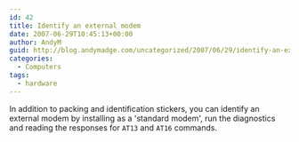 ```yaml
---
id: 42
title: Identify an external modem
date: 2007-06-29T10:45:13+00:00
author: AndyM
guid: http://blog.andymadge.com/uncategorized/2007/06/29/identify-an-external-modem/
categories:
  - Computers
tags:
  - hardware
---
```

In addition to packing and identification stickers, you can identify an external modem by installing as a 'standard modem', run the diagnostics and reading the responses for `AT13` and `AT16` commands.